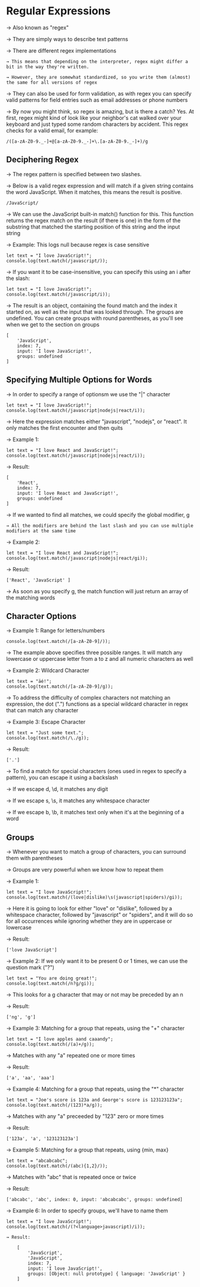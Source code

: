 # Regular Expressions

→ Also known as "regex"

→ They are simply ways to describe text patterns

→ There are different regex implementations

    → This means that depending on the interpreter, regex might differ a bit in the way they're written. 
    
    → However, they are somewhat standardized, so you write them (almost) the same for all versions of regex

→ They can also be used for form validation, as with regex you can specify valid patterns for field entries such as email addresses or phone numbers

→ By now you might think, so regex is amazing, but is there a catch?  Yes. At first, regex might kind of look like your neighbor's cat walked over your keyboard and just typed some random characters by accident. This regex checks for a valid email, for example:


    /([a-zA-Z0-9._-]+@[a-zA-Z0-9._-]+\.[a-zA-Z0-9._-]+)/g

## Deciphering Regex 

→ The regex pattern is specified between two slashes. 

→ Below is a valid regex expression and will match if a given string contains the word JavaScript. When it matches, this means the result is positive. 

    /JavaScript/
    
→ We can use the JavaScript built-in match() function for this. This function returns the regex match on the result (if there is one) in the form of the substring that matched the starting position of this string and the input string

→ Example: This logs null because regex is case sensitive

  
    let text = "I love JavaScript!";
    console.log(text.match(/javascript/));


→ If you want it to be case-insensitive, you can specify this using an i after the slash:

  
    let text = "I love JavaScript!";
    console.log(text.match(/javascript/i));
  

→ The result is an object, containing the found match and the index it started on, as well as the input that was looked through. The groups are undefined. You can create groups with round parentheses, as you'll see when we get to the section on groups

    [
        'JavaScript',
        index: 7,
        input: 'I love JavaScript!',
        groups: undefined
    ]

## Specifying Multiple Options for Words

→ In order to specify a range of optionsm we use the "|" character

    let text = "I love JavaScript!";
    console.log(text.match(/javascript|nodejs|react/i));

→ Here the expression matches either "javascript", "nodejs", or "react". It only matches the first encounter and then quits

→ Example 1:

    let text = "I love React and JavaScript!";
    console.log(text.match(/javascript|nodejs|react/i));

→ Result:

    [
        'React',
        index: 7,
        input: 'I love React and JavaScript!',
        groups: undefined
    ]

→ If we wanted to find all matches, we could specify the global modifier, g

    → All the modifiers are behind the last slash and you can use multiple modifiers at the same time


→ Example 2:

    let text = "I love React and JavaScript!";
    console.log(text.match(/javascript|nodejs|react/gi));

→ Result:

    ['React', 'JavaScript' ]

→ As soon as you specify g, the match function will just return an array of the matching words

## Character Options 

→ Example 1: Range for letters/numbers

    console.log(text.match(/[a-zA-Z0-9]/));

→ The example above specifies three possible ranges. It will match any lowercase or uppercase letter from a to z and all numeric characters as well

→ Example 2: Wildcard Character

    let text = "äé!";
    console.log(text.match(/[a-zA-Z0-9]/g));

→ To address the difficulty of complex characters not matching an expression, the dot (".") functions as a special wildcard character in regex that can match any character

→ Example 3: Escape Character

    let text = "Just some text.";
    console.log(text.match(/\./g));

→ Result:

    ['.']

→ To find a match for special characters (ones used in regex to specify a pattern), you can escape it using a backslash

→ If we escape d, \d, it matches any digit

→ If we escape s, \s, it matches any whitespace character

→ If we escape b, \b, it matches text only when it's at the beginning of a word

## Groups

→  Whenever you want to match a group of characters, you can surround them with parentheses

→ Groups are very powerful when we know how to repeat them

→ Example 1:

    let text = "I love JavaScript!";
    console.log(text.match(/(love|dislike)\s(javascript|spiders)/gi));

→ Here it is going to look for either "love" or "dislike", followed by a whitespace character, followed by "javascript" or "spiders", and it will do so for all occurrences while ignoring whether they are in uppercase or lowercase

→ Result: 

    ['love JavaScript']


→ Example 2: If we only want it to be present 0 or 1 times, we can use the question mark ("?")

    let text = "You are doing great!";
    console.log(text.match(/n?g/gi));

→ This looks for a g character that may or not may be preceded by an n

→ Result: 

    ['ng', 'g']


→ Example 3: Matching for a group that repeats, using the "+" character

    let text = "I love apples aand caaandy";
    console.log(text.match(/(a)+/g));         

→ Matches with any "a" repeated one or more times

→ Result: 

    ['a', 'aa', 'aaa']


→ Example 4: Matching for a group that repeats, using the "*" character

    let text = "Joe's score is 123a and George's score is 123123123a";
    console.log(text.match(/(123)*a/g));     

→ Matches with any "a" preceeded by "123" zero or more times

→ Result: 

    ['123a', 'a', '123123123a']


→ Example 5: Matching for a group that repeats, using {min, max}

    let text = "abcabcabc";
    console.log(text.match(/(abc){1,2}/));

→ Matches with "abc" that is repeated once or twice

→ Result:

    ['abcabc', 'abc', index: 0, input: 'abcabcabc', groups: undefined]


→ Example 6: In order to specify groups, we'll have to name them

    let text = "I love JavaScript!";
    console.log(text.match(/(?<language>javascript)/i));

    → Result:

        [
            'JavaScript',
            'JavaScript',
            index: 7,
            input: 'I love JavaScript!',
            groups: [Object: null prototype] { language: 'JavaScript' }
        ]





















